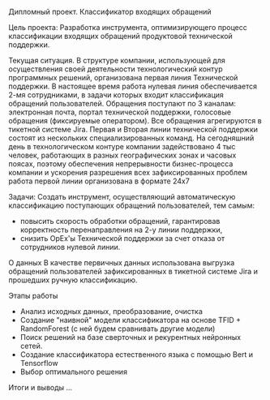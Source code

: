 Дипломный проект. Классификатор входящих обращений

Цель проекта:
Разработка инструмента, оптимизирующего процесс классификации входящих обращений продуктовой технической поддержки.

Текущая ситуация.
В структуре компании, использующей для осуществления своей деятельности технологический контур программных решений, организована первая линия Технической поддержки.
В настоящее время работа нулевая линия обеспечивается 2-мя сотрудниками, в задачи которых входит классификация обращений пользователей. Обращения поступают по 3 каналам:
электронная почта, портал технической поддержки, голосовые обращения (фиксируемые оператором). Все обращения агрегируются в тикетной системе Jirа. 
Первая и Вторая линии технической поддержки состоят из нескольких специализированных команд. 
На сегодняшний день в технологическом контуре компании задействовано 4 тыс человек, работающих в разных географических зонах и часовых поясах, 
поэтому обеспечения непрерывности бизнес-процесса компании и ускорения разрешения всех зафиксированных проблем работа первой линии организована в формате 24x7 

Задачи:
Создать инструмент, осуществляющий автоматическую классификацию поступающих обращений пользователей, тем самым: 
- повысить скорость обработки обращений, гарантировав корректность перенаправления на 2-у линии поддержки, 
- снизить OpEx'ы Технической поддержки за счет отказа от сотрудников нулевой линии.

О данных
В качестве первичных данных использована выгрузка обращений пользователей зафиксированных в тикетной системе Jira и прошедших ручную классификацию.

Этапы работы
- Анализ исходных данных, преобразование, очистка
- Создание  "наивной" модели классификатора на основе TFID + RandomForest (с ней будем сравнивать другие модели)
- Поиск решений на базе сверточных и рекурентных нейронных сетей.
- Создание классификатора естественного языка с помощью Bert и Tensorflow
- Выбор оптимального решения 

Итоги и выводы
...
